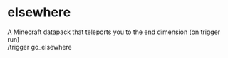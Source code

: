 # elsewhere
A Minecraft datapack that teleports you to the end dimension (on trigger run)  
/trigger go_elsewhere
